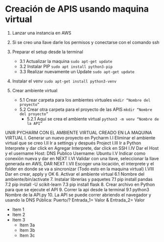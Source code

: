 # Creación de APIS usando maquina virtual

1. Lanzar una instancia en AWS 
2. Si se creo una llave darle los permisos y conectarse con el comando ssh
3. Preparar el setup desde la terminal

    *  3.1 Actualizar la maquina `sudo apt-get update`
    *  3.2 Instalar PIP `sudo apt install python3-pip`
    *  3.3 Realizar nuevamente un Update `sudo apt-get update`	

4. Instalar el venv `sudo apt-get install python3-venv`
5. Crear ambiente virtual
	- 5.1 Crear carpeta para los ambientes virtuales `mkdir “Nombre del proyecto”`
	- 5.2 Crear otra carpeta para el proyecto de las APIS `mkdir “Nombre del proyecto”`
	  - 5.2.1 Aquí se crea el ambiente virtual `python3 -m venv “Nombre de la API”`	
		

UNIR PYCHARM CON EL AMBIENTE VIRTUAL CREADO EN LA MAQUINA VIRTUAL
I. Generar un nuevo proyecto en Pycharm
	I.I Eliminar el ambiente virtual que se creo
	I.II Ir a settings y después Project
	I.III Ir a Python Interprete y dar click en Agregar Interprete, dar click en SSH
	I.IV Dar el Host y el username Host: DNS Publico Username: Ubuntu
	I.V Indicar como conexión nueva y dar en NEXT
	I.VI Validar con una llave, seleccionar la llave generada en AWS, DAR NEXT
	I.VII Escoger una locación, el interprete y el folder en donde se va a sincronizar (Todo esto en la maquina virtual)
	I.VIII Dar en crear, apply y OK
6. Activar el ambiente virtual
	6.1 Nombre del ambiente/bin/activate
7. Instalar librerías y paquetes
	7.1 pip install pandas
	7.2 pip install -U scikit-learn
	7.3 pip install flask
8. Crear archivo en Python para que se ejecute el API
9. Correr la api desde la terminal
	9.1 python3 Nombre de la API.py
10. La API se puede correr abriendo el navegador y usando la DNS Pública: Puerto/? Entrada_1= Valor & Entrada_2= Valor 

* Item 1
* Item 2
* Item 3
    * Item 3a
    * Item 3b
    * Item 3c
